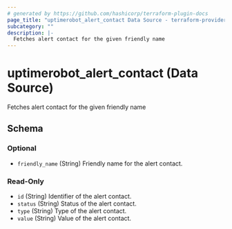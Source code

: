 ```yaml
---
# generated by https://github.com/hashicorp/terraform-plugin-docs
page_title: "uptimerobot_alert_contact Data Source - terraform-provider-uptimerobot"
subcategory: ""
description: |-
  Fetches alert contact for the given friendly name
---
```


# uptimerobot_alert_contact (Data Source)

Fetches alert contact for the given friendly name



<!-- schema generated by tfplugindocs -->
## Schema

### Optional

- `friendly_name` (String) Friendly name for the alert contact.

### Read-Only

- `id` (String) Identifier of the alert contact.
- `status` (String) Status of the alert contact.
- `type` (String) Type of the alert contact.
- `value` (String) Value of the alert contact.
